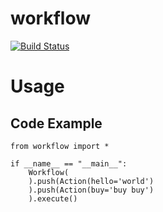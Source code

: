 # workflow

[![Build Status](https://travis-ci.org/richard-ma/workflow.svg?branch=master)](https://travis-ci.org/richard-ma/workflow)

# Usage
## Code Example
```
from workflow import *

if __name__ == "__main__":
    Workflow(
    ).push(Action(hello='world')
    ).push(Action(buy='buy buy')
    ).execute()
```
